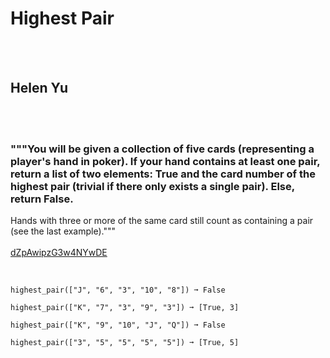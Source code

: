 # Highest Pair
<br><br>
## Helen Yu
<br><br>
### """You will be given a collection of five cards (representing a player's hand in poker). If your hand contains at least one pair, return a list of two elements: True and the card number of the highest pair (trivial if there only exists a single pair). Else, return False.
Hands with three or more of the same card still count as containing a pair (see the last example)."""
<br><br>
[dZpAwipzG3w4NYwDE](https://edabit.com/challenge/dZpAwipzG3w4NYwDE)
<br><br>
```highest_pair(["A", "A", "Q", "Q", "6" ]) ➞ [True, "A"]

highest_pair(["J", "6", "3", "10", "8"]) ➞ False

highest_pair(["K", "7", "3", "9", "3"]) ➞ [True, 3]

highest_pair(["K", "9", "10", "J", "Q"]) ➞ False

highest_pair(["3", "5", "5", "5", "5"]) ➞ [True, 5]
```

<br><br>
